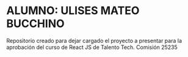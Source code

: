 # ALUMNO: ULISES MATEO BUCCHINO
Repositorio creado para dejar cargado el proyecto a presentar para la aprobación del curso de React JS de Talento Tech. Comisión 25235
